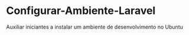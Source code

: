# Configurar-Ambiente-Laravel
Auxiliar iniciantes a instalar um ambiente de desenvolvimento no Ubuntu

